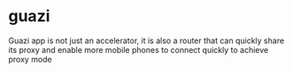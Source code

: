 # guazi

Guazi app is not just an accelerator, it is also a router that can quickly share its proxy and enable more mobile phones to connect quickly to achieve proxy mode
